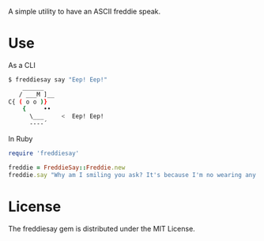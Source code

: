 A simple utility to have an ASCII freddie speak.

Use
===

As a CLI

```bash
$ freddiesay say "Eep! Eep!"
    ______
   / ___M ]__
C{ ( o o )}
    {     ••
      \___     <  Eep! Eep!
      ----´
```

In Ruby

```ruby
require 'freddiesay'

freddie = FreddieSay::Freddie.new
freddie.say "Why am I smiling you ask? It's because I'm no wearing any any pants"
```

License
=======
The freddiesay gem is distributed under the MIT License.